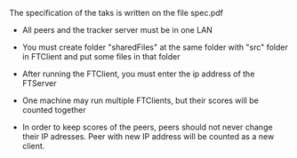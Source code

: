 The specification of the taks is written on the file spec.pdf

 - All peers and the tracker server must be in one LAN 
 - You must create folder "sharedFiles" at the same folder with "src" folder in FTClient and put some files in that folder
 - After running the FTClient, you must enter the ip address of the FTServer

 - One machine may run multiple FTClients, but their scores will be counted together
 - In order to keep scores of the peers, peers should not never change their IP adresses. Peer with new IP address will be counted as a new client.